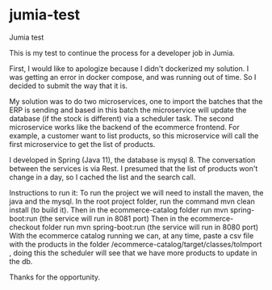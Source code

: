 # jumia-test
Jumia test

This is my test to continue the process for a developer job in Jumia.

First, I would like to apologize because I didn't dockerized my solution. I was getting an error in docker compose, and
was running out of time. So I decided to submit the way that it is.

My solution was to do two microservices, one to import the batches that the ERP is sending and based in this batch the
microservice will update the database (if the stock is different) via a scheduler task. The second microservice works like the backend of the ecommerce
frontend. For example, a customer want to list products, so this microservice will call the first microservice to get the
list of products.

I developed in Spring (Java 11), the database is mysql 8. The conversation between the services is via Rest.
I presumed that the list of products won't change in a day, so I cached the list and the search call.

Instructions to run it:
To run the project we will need to install the maven, the java and the mysql.
In the root project folder, run the command mvn clean install (to build it).
Then in the ecommerce-catalog folder run mvn spring-boot:run (the service will run in 8081 port)
Then in the ecommerce-checkout folder run mvn spring-boot:run (the service will run in 8080 port)
With the ecommerce catalog running we can, at any time, paste a csv file with the products in the folder
/ecommerce-catalog/target/classes/toImport , doing this the scheduler will see that we have more products to update in the db.

Thanks for the opportunity.